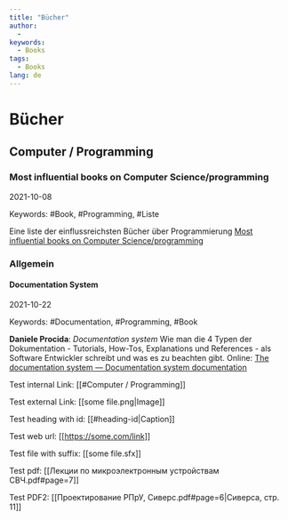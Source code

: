 ```yaml
---
title: "Bücher"
author:
  -
keywords:
  - Books
tags:
  - Books
lang: de
---
```


# Bücher

## Computer / Programming

### Most influential books on Computer Science/programming

2021-10-08

Keywords: #Book, #Programming, #Liste

Eine liste der einflussreichsten Bücher über Programmierung
[Most influential books on Computer Science/programming](https://github.com/cs-books/influential-cs-books)

### Allgemein

#### Documentation System

2021-10-22

Keywords: #Documentation, #Programming, #Book

**Daniele Procida**: *Documentation system*
Wie man die 4 Typen der Dokumentation - Tutorials, How-Tos, Explanations und References - als Software Entwickler schreibt und was es zu beachten gibt.
Online:
[The documentation system — Documentation system documentation](https://documentation.divio.com/)

Test internal Link: [[#Computer / Programming]]

Test external Link: [[some file.png|Image]]

Test heading with id: [[#heading-id|Caption]]

Test web url: [[https://some.com/link]]

Test file with suffix: [[some file.sfx]]

Test pdf: [[Лекции по микроэлектронным устройствам СВЧ.pdf#page=7]]

Test PDF2: [[Проектирование РПрУ, Сиверс.pdf#page=6|Сиверса, стр. 11]]
